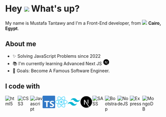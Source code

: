 <h1> Hey <img src="https://emojis.slackmojis.com/emojis/images/1577305505/7373/hand_wave.gif?1577305505" width="50" /> What's up?</h1>

<p> My name is Mustafa Tantawy and I'm a Front-End developer, from <img src="https://cdn-icons-png.flaticon.com/128/323/323324.png" width="17" /> <b>Cairo, Egypt</b>. </p>

## About me

- ✨ Solving JavaScript Problems since 2022
- 📚 I'm currently learning Advanced Next JS <img title="Next Js" alt="Next Js" src="./assets/next-logo.svg" width="20" />
- 🎯 Goals: Become A Famous Software Engineer.

## I code with

<span>
  <img align="left" title="HTML" alt="html5" width="40px" src="https://cdn.jsdelivr.net/gh/devicons/devicon/icons/html5/html5-original.svg" />
</span>
<span>
  <img align="left" title="CSS" alt="CSS3" width="40px" src="https://cdn.jsdelivr.net/gh/devicons/devicon/icons/css3/css3-original.svg" />
</span>
<span>
  <img align="left" title="Javascript" alt="Javascript" width="40px" src="https://cdn.jsdelivr.net/gh/devicons/devicon/icons/javascript/javascript-original.svg" />
</span>
<span>
  <img align="left" title="Typescript" alt="Typescript" width="40px" src="./assets/typescript-logo.svg" />
</span>

<span>
 <img align="left" title="React" alt="React" width="40px" src="./assets/react-logo.svg" />
</span>

<span>
 <img align="left" title="Tailwind Css" alt="Tailwind Css" width="40px" src="./assets/tailwind-logo.svg" />
</span>

<span>
  <img align="left" title="Next Js" alt="Next Js" width="40px" src="./assets/next-logo.svg" />
</span>
<span>
  <img align="left" title="SASS" alt="SASS" width="40px" src="https://cdn.jsdelivr.net/gh/devicons/devicon/icons/sass/sass-original.svg" />
</span>

<span>
  <img align="left" title="Bootstrap" alt="Bootstrap" width="40px" src="https://cdn.jsdelivr.net/gh/devicons/devicon/icons/bootstrap/bootstrap-plain.svg" />
</span>
<span>
  <img align="left" title="NodeJS" alt="NodeJS" width="40px" src="https://cdn.jsdelivr.net/gh/devicons/devicon/icons/nodejs/nodejs-original.svg" />
</span>
<span>
  <img align="left" title="Express" alt="Express" width="40px" src="https://cdn.jsdelivr.net/gh/devicons/devicon/icons/express/express-original.svg" />
</span>
<span>
  <img align="left" title="MongoDB" alt="MongoDB" width="40px" src="https://cdn.jsdelivr.net/gh/devicons/devicon/icons/mongodb/mongodb-original.svg" />
</span>
